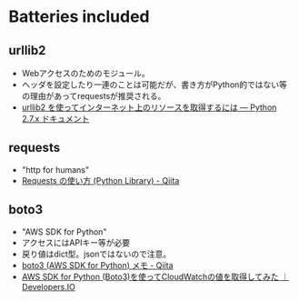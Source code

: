 Batteries included
========

urllib2
----

* Webアクセスのためのモジュール。
* ヘッダを設定したり一連のことは可能だが、書き方がPython的ではない等の理由があってrequestsが推奨される。
* [urllib2 を使ってインターネット上のリソースを取得するには — Python 2.7.x ドキュメント](http://docs.python.jp/2/howto/urllib2.html)


requests
----

* "http for humans"
* [Requests の使い方 (Python Library) - Qiita](http://qiita.com/sqrtxx/items/49beaa3795925e7de666)

boto3
----

* "AWS SDK for Python"
* アクセスにはAPIキー等が必要
* 戻り値はdict型。jsonではないので注意。
* [boto3 (AWS SDK for Python) メモ - Qiita](http://qiita.com/draco/items/8b99e5494ec5b1371f32)
* [AWS SDK for Python (Boto3)を使ってCloudWatchの値を取得してみた ｜ Developers.IO](http://dev.classmethod.jp/cloud/aws/get_value_of_cloudwatch_using_boto3/)
